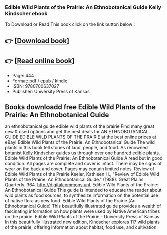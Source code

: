 ### Edible Wild Plants of the Prairie: An Ethnobotanical Guide Kelly Kindscher ebook

To Download or Read This book click on the link button below :

## 👉  [**[Download book](http://ebooksharez.info/download.php?group=book&from=github.com&id=721514&lnk=1079 "Download book")**]

## 👉  [**[Read online book](http://ebooksharez.info/download.php?group=book&from=github.com&id=721514&lnk=1079 "Read online book")**]


* Page: 444
* Format: pdf / epub / kindle
* ISBN: 9780700637027
* Publisher: University Press of Kansas



## Books downloadd free Edible Wild Plants of the Prairie: An Ethnobotanical Guide



 an ethnobotanical guide edible wild plants of the prairie Find many great new &amp; used options and get the best deals for AN ETHNOBOTANICAL GUIDE EDIBLE WILD PLANTS OF THE PRAIRIE at the best online prices at eBay!
 Edible Wild Plants of the Prairie: An Ethnobotanical Guide The wild plants in this book tell stories of land, people, and food. As renowned botanist Kelly Kindscher guides us through over one hundred edible plants.
 Edible Wild Plants of the Prairie: An Ethnobotanical Guide A read but in good condition. All pages are complete and cover is intact. There may be signs of wear on the back and cover. Pages may contain limited notes 
 Review of Edible Wild Plants of the Prairie Keeler, Kathleen H., &quot;Review of Edible Wild Plants of the Prairie: An Ethnobotanical Guide.&quot; (1988). Great Plains Quarterly. 364. http://digitalcommons.unl 
 Edible Wild Plants of the Prairie: An Ethnobotanical Guide This guide is intended to educate the reader about wild plants as food sources, to synthesize information on the potential use of native flora as new food 
 Edible Wild Plants of the Prairie (An Ethnobotanical Guide) This beautifully illustrated guide provides a wealth of fascinating information on how plants were used by Native American tribes on the prairie.
 Edible Wild Plants of the Prairie - University Press of Kansas In this beautifully illustrated new edition, Kindscher explores 117 wild plants of the prairie, offering information about habitat, food use, and cultivation.





